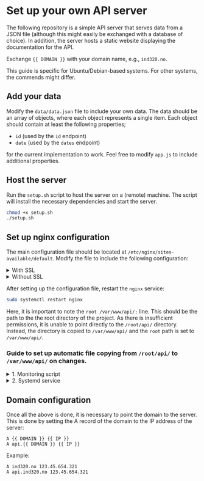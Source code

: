 # Set up your own API server

The following repository is a simple API server that serves data from a JSON file (although this might easily be exchanged with a database of choice). In addition, the server hosts a static website displaying the documentation for the API.

Exchange `{{ DOMAIN }}` with your domain name, e.g., `ind320.no`.

This guide is specific for Ubuntu/Debian-based systems. For other systems, the commends might differ.

## Add your data

Modify the `data/data.json` file to include your own data. The data should be an array of objects, where each object represents a single item. Each object should contain at least the following properties;

* `id` (used by the `id` endpoint)
* `date` (used by the `dates` endpoint)

for the current implementation to work. Feel free to modify `app.js` to include additional properties.

## Host the server

Run the `setup.sh` script to host the server on a (remote) machine. The script will install the necessary dependencies and start the server.

```bash
chmod +x setup.sh
./setup.sh
```

## Set up nginx configuration

The main configuration file should be located at `/etc/nginx/sites-available/default`. Modify the file to include the following configuration:

<details>
  <summary>With SSL</summary>

## Set up SSL

Install certbot to acquire an SSL certificate:

```bash
sudo apt install certbot python3-certbot-nginx
sudo certbot --nginx -d {{ DOMAIN }} -d api.{{ DOMAIN }}
```

## Set nginx configuration:

```nginx
# Main domain configuration
server {
  listen 80;
  listen [::]:80;
  server_name {{ DOMAIN }};
  return 301 https://$host$request_uri;
}

server {
  listen 443 ssl;
  listen [::]:443 ssl;
  server_name {{ DOMAIN }};

  root /var/www/api/;
  index index.html;

  ssl_certificate /etc/letsencrypt/live/{{ DOMAIN }}/fullchain.pem;
  ssl_certificate_key /etc/letsencrypt/live/{{ DOMAIN }}/privkey.pem;
  include /etc/letsencrypt/options-ssl-nginx.conf;
  ssl_dhparam /etc/letsencrypt/ssl-dhparams.pem;

  location / {
      try_files $uri $uri/ =404;
  }
}

# API subdomain configuration
server {
  listen 80;
  listen [::]:80;
  server_name api.{{ DOMAIN }};
  return 301 https://$host$request_uri;
}

server {
  listen 443 ssl;
  listen [::]:443 ssl;
  server_name api.{{ DOMAIN }};

  ssl_certificate /etc/letsencrypt/live/api.{{ DOMAIN }}/fullchain.pem;
  ssl_certificate_key /etc/letsencrypt/live/api.{{ DOMAIN }}/privkey.pem;
  include /etc/letsencrypt/options-ssl-nginx.conf;
  ssl_dhparam /etc/letsencrypt/ssl-dhparams.pem;

  location / {
      proxy_pass http://localhost:3000;
      proxy_http_version 1.1;
      proxy_set_header Upgrade $http_upgrade;
      proxy_set_header Connection 'upgrade';
      proxy_set_header Host $host;
      proxy_cache_bypass $http_upgrade;
  }
}
```
</details>

<details>
  <summary>Without SSL</summary>

```nginx
# Main domain configuration
server {
  listen 80;
  listen [::]:80;
  server_name ind320.no www.ind320.no;

  root /var/www/api/;
  index index.html;

  location / {
    try_files $uri $uri/ =404;
  }
}

# API subdomain configuration
server {
  listen 80;
  listen [::]:80;
  server_name api.ind320.no;

  location / {
    proxy_pass http://localhost:3000;
    proxy_http_version 1.1;
    proxy_set_header Upgrade $http_upgrade;
    proxy_set_header Connection 'upgrade';
    proxy_set_header Host $host;
    proxy_cache_bypass $http_upgrade;
  }
}
```
</details>

After setting up the configuration file, restart the `nginx` service:

```bash
sudo systemctl restart nginx
```

Here, it is important to note the `root /var/www/api/;` line. This should be the path to the the root directory of the project. As there is insufficient permissions, it is unable to point directly to the `/root/api/` directory. Instead, the directory is copied to `/var/www/api/` and the `root` path is set to `/var/www/api/`.

### Guide to set up automatic file copying from `/root/api/` to `/var/www/api/` on changes.

<details>
  <summary>1. Monitoring script</summary>
  Create the monitoring script:

  `sudo apt-get install inotify-tools`

  `sudo vim /usr/local/bin/monitor-api.sh`

  ```sh
  #!/bin/bash

  inotifywait -m -r -e modify,create,delete /root/api/ |
  while read path action file; do
      echo "The file '$file' appeared in directory '$path' via '$action'"
      cp -r /root/api/ /var/www/
  done
  ```

  `sudo chmod +x /usr/local/bin/monitor-api.sh`
</details>

<details>
  <summary>2. Systemd service</summary>
  Create the systemd service:

  `sudo vim /etc/systemd/system/monitor-api.service`

  ```sh
  [Unit]
  Description=Monitor /root/api/ and copy to /var/www/ on changes
  After=network.target

  [Service]
  ExecStart=/usr/local/bin/monitor-api.sh
  Restart=always

  [Install]
  WantedBy=multi-user.target
  ```

  ```sh
  sudo systemctl daemon-reload
  sudo systemctl enable monitor-api.service
  sudo systemctl start monitor-api.service
  ```
</details>

## Domain configuration

Once all the above is done, it is necessary to point the domain to the server. This is done by setting the A record of the domain to the IP address of the server:

```raw
A {{ DOMAIN }} {{ IP }}
A api.{{ DOMAIN }} {{ IP }}
```

Example:

```raw
A ind320.no 123.45.654.321
A api.ind320.no 123.45.654.321
```
